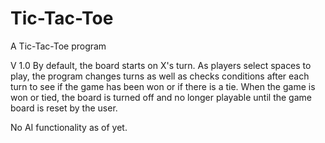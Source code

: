 # Tic-Tac-Toe
A Tic-Tac-Toe program


V 1.0 By default, the board starts on X's turn.  As players select spaces to play, the program changes turns as well as checks conditions after each turn to see if the game has been won or if there is a tie.  When the game is won or tied, the board is turned off and no longer playable until the game board is reset by the user.

No AI functionality as of yet.